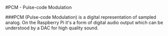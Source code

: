 <!--
---
class: interface
type: pinout
name: PCM
description: Raspberry Pi PCM pins
pincount: 4
pin:
  '18':
    name: CLK
  '19':
    name: FS
  '20':
    name: DIN
  '21':
    name: DOUT
-->
#PCM - Pulse-code Modulation

###PCM (Pulse-code Modulation) is a digital representation of sampled analog. On the Raspberry Pi it's a form of digital audio output which can be understood by a DAC for high quality sound.